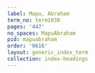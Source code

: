 ```yaml
---
label: Mapu, Abraham
term_no: term1038
pages: '447'
no_spaces: MapuAbraham
pid: mapuabraham
order: '0616'
layout: generic_index_term
collection: index-headings
---
```


